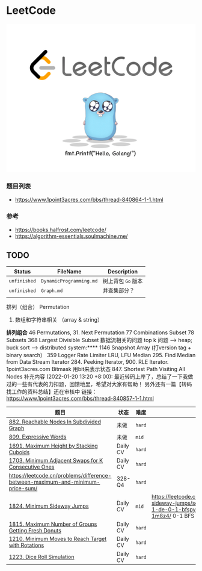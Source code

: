 # LeetCode

![img](images/hello_leetcode.png)

### 题目列表

- https://www.1point3acres.com/bbs/thread-840864-1-1.html

### 参考

- https://books.halfrost.com/leetcode/
- https://algorithm-essentials.soulmachine.me/
  

## TODO

| Status       | FileName                | Description        |
| ------------ | ----------------------- | ------------------ |
| `unfinished` | `DynamicProgramming.md` | 树上背包 `Go` 版本 |
| `unfinished` | `Graph.md`              | 并查集部分？       |
|              |                         |                    |

排列（组合） Permutation



1. 数组和字符串相关 （array & string）
  
  
  
  **排列组合**
  46 Permutations, 31. Next Permutation
  77 Combinations
  Subset
  78 Subsets
  368 Largest Divisible Subset
  数据流相关的问题
  top k 问题 --> heap; buck sort -->  distributed system:****
  1146 Snapshot Array  (打version tag + binary search）
  359 Logger Rate Limiter
  LRU, LFU
  Median 295. Find Median from Data Stream
  Iterator  284. Peeking Iterator, 900. RLE Iterator. 1point3acres.com
  Bitmask 用bit来表示状态 847. Shortest Path Visiting All Nodes
  补充内容 (2022-01-20 13:20 +8:00):
  最近转码上岸了，总结了一下我做过的一些有代表的力扣题，回馈地里，希望对大家有帮助！
  另外还有一篇【转码找工作的资料总结】还在审核中
  链接： https://www.1point3acres.com/bbs/thread-840857-1-1.html



| 题目                                                         | 状态     | 难度   | 备注                                                         |
| ------------------------------------------------------------ | -------- | ------ | ------------------------------------------------------------ |
| [882. Reachable Nodes In Subdivided Graph](https://leetcode.cn/problems/reachable-nodes-in-subdivided-graph/) | 未做     | `hard` |                                                              |
| [809. Expressive Words](https://leetcode.cn/problems/expressive-words/) | 未做     | `mid`  |                                                              |
| [1691. Maximum Height by Stacking Cuboids ](https://leetcode.cn/problems/maximum-height-by-stacking-cuboids/) | Daily CV | `hard` |                                                              |
| [1703. Minimum Adjacent Swaps for K Consecutive Ones](https://leetcode.cn/problems/minimum-adjacent-swaps-for-k-consecutive-ones/) | Daily CV | `hard` |                                                              |
| https://leetcode.cn/problems/difference-between-maximum-and-minimum-price-sum/ | 328-Q4   | `hard` |                                                              |
| [1824. Minimum Sideway Jumps](https://leetcode.cn/problems/minimum-sideway-jumps/) | Daily CV | `mid`  | https://leetcode.cn/problems/minimum-sideway-jumps/solution/cong-0-dao-1-de-0-1-bfspythonjavacgo-by-1m8z4/ 0-1 BFS |
| [1815. Maximum Number of Groups Getting Fresh Donuts](https://leetcode.cn/problems/maximum-number-of-groups-getting-fresh-donuts/) | Daily CV | `hard` |                                                              |
| [1210. Minimum Moves to Reach Target with Rotations](https://leetcode.cn/problems/minimum-moves-to-reach-target-with-rotations/) | Daily CV | `hard` |                                                              |
| [1223. Dice Roll Simulation](https://leetcode.cn/problems/dice-roll-simulation/) | Daily CV | `hard` |                                                              |

